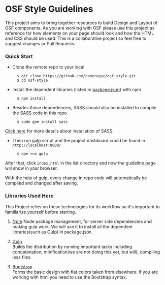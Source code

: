 OSF Style Guidelines
=========

This project aims to bring together resources to build Design and Layout of OSF components. As you are working with OSF please use this project as reference for how elements on your page should look and how the HTML and CSS should be used. This is a collaborative project so feel free to suggest changes or Pull Requests.
### Quick Start
* Clone the remote repo to your local

        $ git clone https://github.com/caneruguz/osf-style.git
        $ cd osf-style
    
* Install the dependent libraries (listed in [package.json](https://github.com/haoyuchen1992/osf-style/blob/Edit-Readme/package.json)) with npm

        $ npm install

* Besides those dependencies, SASS should also be installed to compile the SASS code in this repo. 

        $ sudo gem install sass
[Click here](http://sass-lang.com/install) for more details about installation of SASS.     
    
* Then run gulp script and the project dashboard could be found in `http://localhost:8000/`

        $ npm run gulp
After that, click `index.html` in the list directory and now the guideline page will show in your browser.

With the help of gulp, every change in repo code will automatically be complied and changed after saving.  

### Libraries Used Here
This Project relies on these technologies for its workflow so it's important to familiarize yourself before starting.

1. [Npm](https://www.npmjs.org) 
Node package management, for server side dependencies and making gulp work. We will use it to install all the dependent libraries(such as Gulp) in package.json.

2. [Gulp](http://gulpjs.com/)  
Builds the distribution by running important tasks including concatenation, minification(we are not doing this yet, but will), compiling less files.

3. [Bootstrap](http://getbootstrap.com/)  
Forms the basic design with flat colors taken from elsewhere. If you are working with html you need to use the Bootstrap syntax. 
